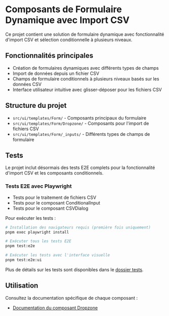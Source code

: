 # Composants de Formulaire Dynamique avec Import CSV

Ce projet contient une solution de formulaire dynamique avec fonctionnalité
d'import CSV et sélection conditionnelle à plusieurs niveaux.

## Fonctionnalités principales

- Création de formulaires dynamiques avec différents types de champs
- Import de données depuis un fichier CSV
- Champs de formulaire conditionnels à plusieurs niveaux basés sur les
  données CSV
- Interface utilisateur intuitive avec glisser-déposer pour les fichiers
  CSV

## Structure du projet

- `src/ui/templates/Form/` - Composants principaux du formulaire
- `src/ui/templates/Form/Dropzone/` - Composants pour l'import de fichiers
  CSV
- `src/ui/templates/Form/_inputs/` - Différents types de champs de
  formulaire

## Tests

Le projet inclut désormais des tests E2E complets pour la fonctionnalité
d'import CSV et les composants conditionnels.

### Tests E2E avec Playwright

- Tests pour le traitement de fichiers CSV
- Tests pour le composant ConditionalInput
- Tests pour le composant CSVDialog

Pour exécuter les tests :

```bash
# Installation des navigateurs requis (première fois uniquement)
pnpm exec playwright install

# Exécuter tous les tests E2E
pnpm test:e2e

# Exécuter les tests avec l'interface visuelle
pnpm test:e2e:ui
```

Plus de détails sur les tests sont disponibles dans le
[dossier tests](../../../../../../tests/README.md).

## Utilisation

Consultez la documentation spécifique de chaque composant :

- [Documentation du composant Dropzone](./Dropzone/README.md)
